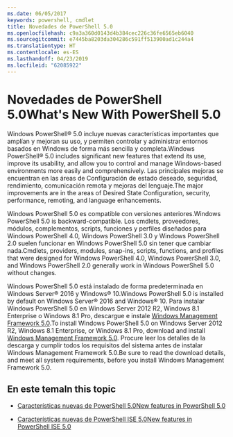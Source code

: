 ```yaml
---
ms.date: 06/05/2017
keywords: powershell, cmdlet
title: Novedades de PowerShell 5.0
ms.openlocfilehash: c9a3a360d0143d4b384cec226c36fe6565eb6040
ms.sourcegitcommit: e7445ba8203da304286c591ff513900ad1c244a4
ms.translationtype: HT
ms.contentlocale: es-ES
ms.lasthandoff: 04/23/2019
ms.locfileid: "62085922"
---
```

# <a name="whats-new-with-powershell-50"></a><span data-ttu-id="f9538-103">Novedades de PowerShell 5.0</span><span class="sxs-lookup"><span data-stu-id="f9538-103">What's New With PowerShell 5.0</span></span>
<span data-ttu-id="f9538-104">Windows PowerShell® 5.0 incluye nuevas características importantes que amplían y mejoran su uso, y permiten controlar y administrar entornos basados en Windows de forma más sencilla y completa.</span><span class="sxs-lookup"><span data-stu-id="f9538-104">Windows PowerShell® 5.0 includes significant new features that extend its use, improve its usability, and allow you to control and manage Windows-based environments more easily and comprehensively.</span></span>  <span data-ttu-id="f9538-105">Las principales mejoras se encuentran en las áreas de Configuración de estado deseado, seguridad, rendimiento, comunicación remota y mejoras del lenguaje.</span><span class="sxs-lookup"><span data-stu-id="f9538-105">The major improvements are in the areas of Desired State Configuration, security, performance, remoting, and language enhancements.</span></span>

<span data-ttu-id="f9538-106">Windows PowerShell 5.0 es compatible con versiones anteriores.</span><span class="sxs-lookup"><span data-stu-id="f9538-106">Windows PowerShell 5.0 is backward-compatible.</span></span> <span data-ttu-id="f9538-107">Los cmdlets, proveedores, módulos, complementos, scripts, funciones y perfiles diseñados para Windows PowerShell 4.0, Windows PowerShell 3.0 y Windows PowerShell 2.0 suelen funcionar en Windows PowerShell 5.0 sin tener que cambiar nada.</span><span class="sxs-lookup"><span data-stu-id="f9538-107">Cmdlets, providers, modules, snap-ins, scripts, functions, and profiles that were designed for Windows PowerShell 4.0, Windows PowerShell 3.0, and Windows PowerShell 2.0 generally work in Windows PowerShell 5.0 without changes.</span></span>

<span data-ttu-id="f9538-108">Windows PowerShell 5.0 está instalado de forma predeterminada en Windows Server® 2016 y Windows® 10.</span><span class="sxs-lookup"><span data-stu-id="f9538-108">Windows PowerShell 5.0 is installed by default on Windows Server® 2016 and Windows® 10.</span></span> <span data-ttu-id="f9538-109">Para instalar Windows PowerShell 5.0 en Windows Server 2012 R2, Windows 8.1 Enterprise o Windows 8.1 Pro, descargue e instale [Windows Management Framework 5.0](https://go.microsoft.com/fwlink/?linkid=830436).</span><span class="sxs-lookup"><span data-stu-id="f9538-109">To install Windows PowerShell 5.0 on Windows Server 2012 R2, Windows 8.1 Enterprise, or Windows 8.1 Pro, download and install [Windows Management Framework 5.0](https://go.microsoft.com/fwlink/?linkid=830436).</span></span> <span data-ttu-id="f9538-110">Procure leer los detalles de la descarga y cumplir todos los requisitos del sistema antes de instalar Windows Management Framework 5.0.</span><span class="sxs-lookup"><span data-stu-id="f9538-110">Be sure to read the download details, and meet all system requirements, before you install Windows Management Framework 5.0.</span></span>

## <a name="in-this-topic"></a><span data-ttu-id="f9538-111">En este tema</span><span class="sxs-lookup"><span data-stu-id="f9538-111">In this topic</span></span>

- [<span data-ttu-id="f9538-112">Características nuevas de PowerShell 5.0</span><span class="sxs-lookup"><span data-stu-id="f9538-112">New features in  PowerShell 5.0</span></span>](What-s-New-in-Windows-PowerShell-50.md)

- [<span data-ttu-id="f9538-113">Características nuevas de PowerShell ISE 5.0</span><span class="sxs-lookup"><span data-stu-id="f9538-113">New features in PowerShell ISE 5.0</span></span>](What-s-New-in-the-PowerShell-50-ISE.md)

<!--
- New features in Windows PowerShell 4.0

- New features in Windows PowerShell 3.0
-->
